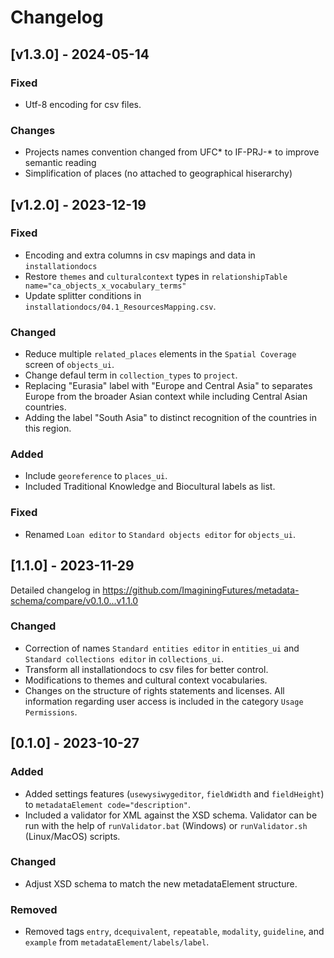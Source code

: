 # Changelog

## [v1.3.0] - 2024-05-14

### Fixed

- Utf-8 encoding for csv files.

### Changes

- Projects names convention changed from UFC* to IF-PRJ-* to improve semantic reading
- Simplification of places (no attached to geographical hiserarchy)

## [v1.2.0] - 2023-12-19

### Fixed

- Encoding and extra columns in csv mapings and data in `installationdocs`
- Restore `themes` and `culturalcontext` types in `relationshipTable name="ca_objects_x_vocabulary_terms"`
- Update splitter conditions in `installationdocs/04.1_ResourcesMapping.csv`.

### Changed

- Reduce multiple `related_places` elements in the `Spatial Coverage` screen of `objects_ui`.
- Change defaul term in `collection_types` to `project`.
- Replacing "Eurasia" label with "Europe and Central Asia" to separates Europe from the broader Asian context while including Central Asian countries.
- Adding the label "South Asia" to distinct recognition of the countries in this region.


### Added

- Include `georeference` to `places_ui`.
- Included Traditional Knowledge and Biocultural labels as list.

### Fixed

- Renamed `Loan editor` to `Standard objects editor` for `objects_ui`.

## [1.1.0] - 2023-11-29

Detailed changelog in https://github.com/ImaginingFutures/metadata-schema/compare/v0.1.0...v1.1.0

### Changed

- Correction of names `Standard entities editor` in `entities_ui` and `Standard collections editor` in `collections_ui`.
- Transform all installationdocs to csv files for better control.
- Modifications to themes and cultural context vocabularies.
- Changes on the structure of rights statements and licenses. All information regarding user access is included in the category `Usage Permissions`.

## [0.1.0] - 2023-10-27

### Added

- Added settings features (`usewysiwygeditor`, `fieldWidth` and `fieldHeight`) to `metadataElement code="description"`.
- Included a validator for XML against the XSD schema. Validator can be run with the help of `runValidator.bat` (Windows) or `runValidator.sh` (Linux/MacOS) scripts.

### Changed

- Adjust XSD schema to match the new metadataElement structure.

### Removed

- Removed tags `entry`, `dcequivalent`, `repeatable`, `modality`, `guideline`, and `example` from `metadataElement/labels/label`.

